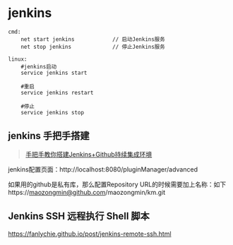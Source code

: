 # jenkins

```
cmd:
    net start jenkins            // 启动Jenkins服务
    net stop jenkins             // 停止Jenkins服务

linux:
    #jenkins启动
    service jenkins start

    #重启
    service jenkins restart

    #停止
    service jenkins stop
```


## jenkins 手把手搭建

> <a href="https://github.com/muyinchen/woker/blob/master/集成测试环境搭建/手把手教你搭建Jenkins+Github持续集成环境.md" target="_blank">手把手教你搭建Jenkins+Github持续集成环境</a>  

jenkins配置页面：http://localhost:8080/pluginManager/advanced

如果用的github是私有库，那么配置Repository URL的时候需要加上名称：如下
https://maozongmin@github.com/maozongmin/km.git

## Jenkins SSH 远程执行 Shell 脚本
<a href="https://fanlychie.github.io/post/jenkins-remote-ssh.html" target="_blank">https://fanlychie.github.io/post/jenkins-remote-ssh.html</a>
